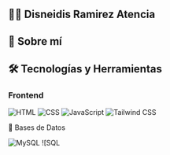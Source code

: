 ## 👩‍💻  Disneidis Ramirez Atencia 

## 🌟 Sobre mí

## 🛠️ Tecnologías y Herramientas

### Frontend
![HTML](https://img.shields.io/badge/HTML5-E34F26?style=flat&logo=html5&logoColor=white)
![CSS](https://img.shields.io/badge/CSS3-1572B6?style=flat&logo=css3&logoColor=white)
![JavaScript](https://img.shields.io/badge/JavaScript-F7DF1E?style=flat&logo=javascript&logoColor=black)
![Tailwind CSS](https://img.shields.io/badge/Tailwind%20CSS-06B6D4?style=flat&logo=tailwind-css&logoColor=white)

💾 Bases de Datos

![MySQL](https://img.shields.io/badge/MySQL-4479A1?style=flat&logo=mysql&logoColor=white)
![SQL 

